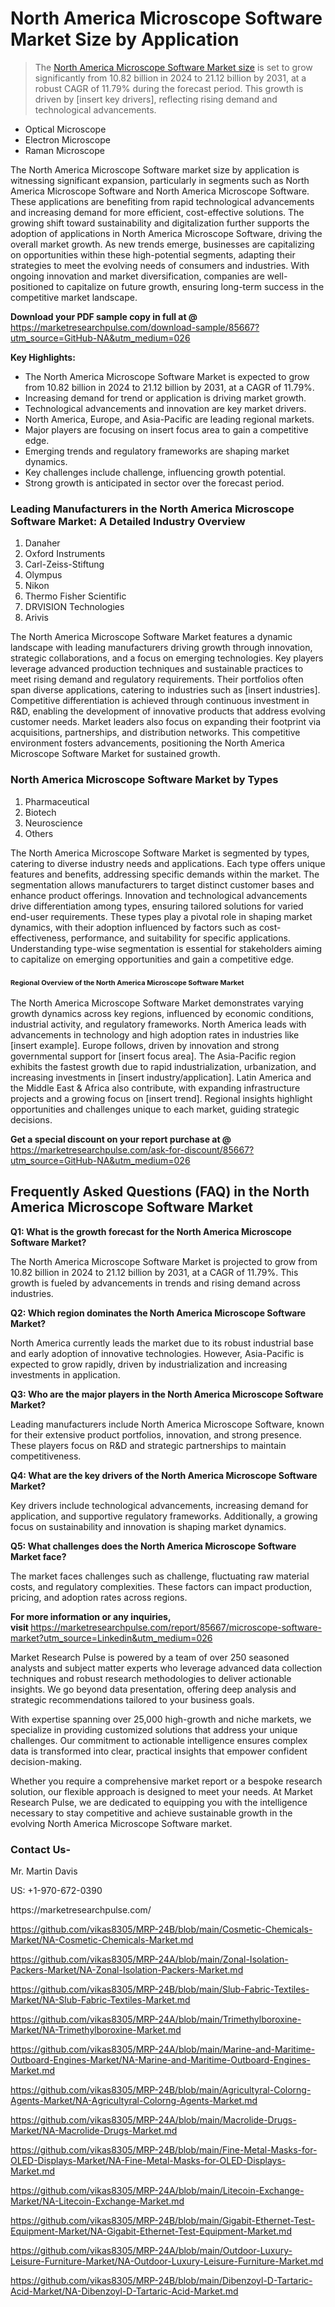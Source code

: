 <h1>North America Microscope Software Market&nbsp;Size by Application</h1><blockquote><p>The <a href="https://marketresearchpulse.com/download-sample/85667?utm_source=GitHub-NA&amp;utm_medium=026">North America Microscope Software Market size</a> is set to grow significantly from 10.82 billion in 2024 to 21.12 billion by 2031, at a robust CAGR of 11.79% during the forecast period. This growth is driven by [insert key drivers], reflecting rising demand and technological advancements.</p></blockquote><ul><li>Optical Microscope<li> Electron Microscope<li> Raman Microscope</li></ul><p>The North America Microscope Software market size by application is witnessing significant expansion, particularly in segments such as North America Microscope Software and North America Microscope Software. These applications are benefiting from rapid technological advancements and increasing demand for more efficient, cost-effective solutions. The growing shift toward sustainability and digitalization further supports the adoption of applications in North America Microscope Software, driving the overall market growth. As new trends emerge, businesses are capitalizing on opportunities within these high-potential segments, adapting their strategies to meet the evolving needs of consumers and industries. With ongoing innovation and market diversification, companies are well-positioned to capitalize on future growth, ensuring long-term success in the competitive market landscape.</p><p><strong>Download your PDF sample copy in full at @ </strong><a href="https://marketresearchpulse.com/download-sample/85667?utm_source=GitHub-NA&amp;utm_medium=026">https://marketresearchpulse.com/download-sample/85667?utm_source=GitHub-NA&amp;utm_medium=026</a></p><p><strong>Key Highlights: </strong></p><ul><li>The North America Microscope Software Market is expected to grow from 10.82 billion in 2024 to 21.12 billion by 2031, at a CAGR of 11.79%.</li><li>Increasing demand for trend or application is driving market growth.</li><li>Technological advancements and innovation are key market drivers.</li><li>North America, Europe, and Asia-Pacific are leading regional markets.</li><li>Major players are focusing on insert focus area to gain a competitive edge.</li><li>Emerging trends and regulatory frameworks are shaping market dynamics.</li><li>Key challenges include challenge, influencing growth potential.</li><li>Strong growth is anticipated in sector over the forecast period.</li></ul><h3>Leading Manufacturers in the North America Microscope Software Market: A Detailed Industry Overview</h3><ol><li>Danaher</li><li>Oxford Instruments</li><li>Carl-Zeiss-Stiftung</li><li>Olympus</li><li>Nikon</li><li>Thermo Fisher Scientific</li><li>DRVISION Technologies</li><li>Arivis</li></ol><div class="flex max-w-full flex-col flex-grow"><div class="min-h-8 text-message flex w-full flex-col items-end gap-2 whitespace-normal break-words [.text-message+&amp;]:mt-5" dir="auto" data-message-author-role="assistant" data-message-id="fd8432e4-4910-450d-b182-61b7bfb0a01f" data-message-model-slug="gpt-4o"><div class="flex w-full flex-col gap-1 empty:hidden first:pt-[3px]"><div class="markdown prose w-full break-words dark:prose-invert light"><p>The North America Microscope Software Market features a dynamic landscape with leading manufacturers driving growth through innovation, strategic collaborations, and a focus on emerging technologies. Key players leverage advanced production techniques and sustainable practices to meet rising demand and regulatory requirements. Their portfolios often span diverse applications, catering to industries such as [insert industries]. Competitive differentiation is achieved through continuous investment in R&amp;D, enabling the development of innovative products that address evolving customer needs. Market leaders also focus on expanding their footprint via acquisitions, partnerships, and distribution networks. This competitive environment fosters advancements, positioning the North America Microscope Software Market for sustained growth.</p></div></div></div></div><h3>North America Microscope Software Market by Types</h3><ol><li>Pharmaceutical<li> Biotech<li> Neuroscience<li> Others</li></ol><div class="flex max-w-full flex-col flex-grow"><div class="min-h-8 text-message flex w-full flex-col items-end gap-2 whitespace-normal break-words [.text-message+&amp;]:mt-5" dir="auto" data-message-author-role="assistant" data-message-id="084470be-0bb7-4664-bddf-5156b4f41249" data-message-model-slug="gpt-4o-mini"><div class="flex w-full flex-col gap-1 empty:hidden first:pt-[3px]"><div class="markdown prose w-full break-words dark:prose-invert light"><p>The North America Microscope Software Market is segmented by types, catering to diverse industry needs and applications. Each type offers unique features and benefits, addressing specific demands within the market. The segmentation allows manufacturers to target distinct customer bases and enhance product offerings. Innovation and technological advancements drive differentiation among types, ensuring tailored solutions for varied end-user requirements. These types play a pivotal role in shaping market dynamics, with their adoption influenced by factors such as cost-effectiveness, performance, and suitability for specific applications. Understanding type-wise segmentation is essential for stakeholders aiming to capitalize on emerging opportunities and gain a competitive edge.</p></div></div></div></div><h3><span style="font-size: 11px;">Regional Overview of the North America Microscope Software Market</span></h3><div class="flex max-w-full flex-col flex-grow"><div class="min-h-8 text-message flex w-full flex-col items-end gap-2 whitespace-normal break-words [.text-message+&amp;]:mt-5" dir="auto" data-message-author-role="assistant" data-message-id="e9038762-ce64-4e30-91c9-9bd413514231" data-message-model-slug="gpt-4o-mini"><div class="flex w-full flex-col gap-1 empty:hidden first:pt-[3px]"><div class="markdown prose w-full break-words dark:prose-invert light"><p>The North America Microscope Software Market demonstrates varying growth dynamics across key regions, influenced by economic conditions, industrial activity, and regulatory frameworks. North America leads with advancements in technology and high adoption rates in industries like [insert example]. Europe follows, driven by innovation and strong governmental support for [insert focus area]. The Asia-Pacific region exhibits the fastest growth due to rapid industrialization, urbanization, and increasing investments in [insert industry/application]. Latin America and the Middle East &amp; Africa also contribute, with expanding infrastructure projects and a growing focus on [insert trend]. Regional insights highlight opportunities and challenges unique to each market, guiding strategic decisions.</p></div></div></div></div><p><strong>Get a special discount on your report purchase at @ </strong><a href="https://marketresearchpulse.com/ask-for-discount/85667?utm_source=GitHub-NA&amp;utm_medium=026">https://marketresearchpulse.com/ask-for-discount/85667?utm_source=GitHub-NA&amp;utm_medium=026</a></p><h2>Frequently Asked Questions (FAQ) in the North America Microscope Software Market</h2><p><strong>Q1: What is the growth forecast for the North America Microscope Software Market?</strong></p><p>The North America Microscope Software Market is projected to grow from 10.82 billion in 2024 to 21.12 billion by 2031, at a CAGR of 11.79%. This growth is fueled by advancements in trends and rising demand across industries.</p><p><strong>Q2: Which region dominates the North America Microscope Software Market?</strong></p><p>North America currently leads the market due to its robust industrial base and early adoption of innovative technologies. However, Asia-Pacific is expected to grow rapidly, driven by industrialization and increasing investments in application.</p><p><strong>Q3: Who are the major players in the North America Microscope Software Market?</strong></p><p>Leading manufacturers include North America Microscope Software, known for their extensive product portfolios, innovation, and strong presence. These players focus on R&amp;D and strategic partnerships to maintain competitiveness.</p><p><strong>Q4: What are the key drivers of the North America Microscope Software Market?</strong></p><p>Key drivers include technological advancements, increasing demand for application, and supportive regulatory frameworks. Additionally, a growing focus on sustainability and innovation is shaping market dynamics.</p><p><strong>Q5: What challenges does the North America Microscope Software Market face?</strong></p><p>The market faces challenges such as challenge, fluctuating raw material costs, and regulatory complexities. These factors can impact production, pricing, and adoption rates across regions.</p><p><strong>For more information or any inquiries, visit&nbsp;</strong><a href="https://marketresearchpulse.com/report/85667/microscope-software-market?utm_source=Linkedin&utm_medium=026">https://marketresearchpulse.com/report/85667/microscope-software-market?utm_source=Linkedin&utm_medium=026</a></p><p>Market Research Pulse is powered by a team of over 250 seasoned analysts and subject matter experts who leverage advanced data collection techniques and robust research methodologies to deliver actionable insights. We go beyond data presentation, offering deep analysis and strategic recommendations tailored to your business goals.</p><p>With expertise spanning over 25,000 high-growth and niche markets, we specialize in providing customized solutions that address your unique challenges. Our commitment to actionable intelligence ensures complex data is transformed into clear, practical insights that empower confident decision-making.</p><p>Whether you require a comprehensive market report or a bespoke research solution, our flexible approach is designed to meet your needs. At Market Research Pulse, we are dedicated to equipping you with the intelligence necessary to stay competitive and achieve sustainable growth in the evolving North America Microscope Software market.</p><h3><strong>Contact Us-</strong></h3><p>Mr. Martin Davis</p><p>US: +1-970-672-0390</p><p>https://marketresearchpulse.com/</p><p><a href="https://github.com/vikas8305/MRP-24B/blob/main/Cosmetic-Chemicals-Market/NA-Cosmetic-Chemicals-Market.md">https://github.com/vikas8305/MRP-24B/blob/main/Cosmetic-Chemicals-Market/NA-Cosmetic-Chemicals-Market.md</a></p><p><a href="https://github.com/vikas8305/MRP-24A/blob/main/Zonal-Isolation-Packers-Market/NA-Zonal-Isolation-Packers-Market.md">https://github.com/vikas8305/MRP-24A/blob/main/Zonal-Isolation-Packers-Market/NA-Zonal-Isolation-Packers-Market.md</a></p><p><a href="https://github.com/vikas8305/MRP-24B/blob/main/Slub-Fabric-Textiles-Market/NA-Slub-Fabric-Textiles-Market.md">https://github.com/vikas8305/MRP-24B/blob/main/Slub-Fabric-Textiles-Market/NA-Slub-Fabric-Textiles-Market.md</a></p><p><a href="https://github.com/vikas8305/MRP-24A/blob/main/Trimethylboroxine-Market/NA-Trimethylboroxine-Market.md">https://github.com/vikas8305/MRP-24A/blob/main/Trimethylboroxine-Market/NA-Trimethylboroxine-Market.md</a></p><p><a href="https://github.com/vikas8305/MRP-24A/blob/main/Marine-and-Maritime-Outboard-Engines-Market/NA-Marine-and-Maritime-Outboard-Engines-Market.md">https://github.com/vikas8305/MRP-24A/blob/main/Marine-and-Maritime-Outboard-Engines-Market/NA-Marine-and-Maritime-Outboard-Engines-Market.md</a></p><p><a href="https://github.com/vikas8305/MRP-24B/blob/main/Agricultyral-Colorng-Agents-Market/NA-Agricultyral-Colorng-Agents-Market.md">https://github.com/vikas8305/MRP-24B/blob/main/Agricultyral-Colorng-Agents-Market/NA-Agricultyral-Colorng-Agents-Market.md</a></p><p><a href="https://github.com/vikas8305/MRP-24A/blob/main/Macrolide-Drugs-Market/NA-Macrolide-Drugs-Market.md">https://github.com/vikas8305/MRP-24A/blob/main/Macrolide-Drugs-Market/NA-Macrolide-Drugs-Market.md</a></p><p><a href="https://github.com/vikas8305/MRP-24B/blob/main/Fine-Metal-Masks-for-OLED-Displays-Market/NA-Fine-Metal-Masks-for-OLED-Displays-Market.md">https://github.com/vikas8305/MRP-24B/blob/main/Fine-Metal-Masks-for-OLED-Displays-Market/NA-Fine-Metal-Masks-for-OLED-Displays-Market.md</a></p><p><a href="https://github.com/vikas8305/MRP-24A/blob/main/Litecoin-Exchange-Market/NA-Litecoin-Exchange-Market.md">https://github.com/vikas8305/MRP-24A/blob/main/Litecoin-Exchange-Market/NA-Litecoin-Exchange-Market.md</a></p><p><a href="https://github.com/vikas8305/MRP-24B/blob/main/Gigabit-Ethernet-Test-Equipment-Market/NA-Gigabit-Ethernet-Test-Equipment-Market.md">https://github.com/vikas8305/MRP-24B/blob/main/Gigabit-Ethernet-Test-Equipment-Market/NA-Gigabit-Ethernet-Test-Equipment-Market.md</a></p><p><a href="https://github.com/vikas8305/MRP-24A/blob/main/Outdoor-Luxury-Leisure-Furniture-Market/NA-Outdoor-Luxury-Leisure-Furniture-Market.md">https://github.com/vikas8305/MRP-24A/blob/main/Outdoor-Luxury-Leisure-Furniture-Market/NA-Outdoor-Luxury-Leisure-Furniture-Market.md</a></p><p><a href="https://github.com/vikas8305/MRP-24B/blob/main/Dibenzoyl-D-Tartaric-Acid-Market/NA-Dibenzoyl-D-Tartaric-Acid-Market.md">https://github.com/vikas8305/MRP-24B/blob/main/Dibenzoyl-D-Tartaric-Acid-Market/NA-Dibenzoyl-D-Tartaric-Acid-Market.md</a></p>
